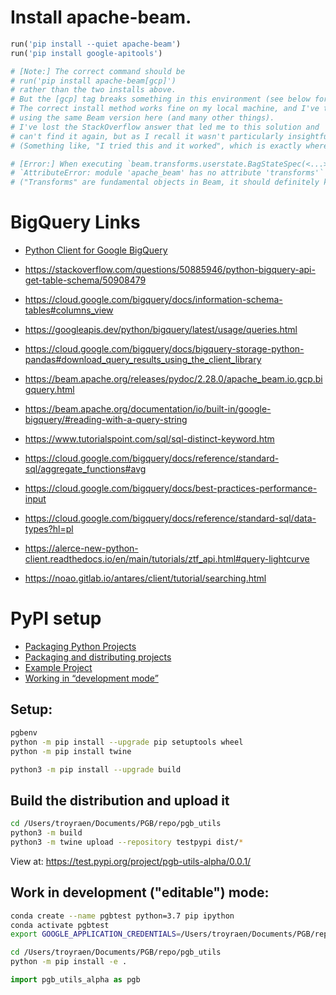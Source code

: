 # Install apache-beam.
```python
run('pip install --quiet apache-beam')
run('pip install google-apitools')

# [Note:] The correct command should be
# run('pip install apache-beam[gcp]')
# rather than the two installs above.
# But the [gcp] tag breaks something in this environment (see below for the error).
# The correct install method works fine on my local machine, and I've tried
# using the same Beam version here (and many other things).
# I've lost the StackOverflow answer that led me to this solution and
# can't find it again, but as I recall it wasn't particularly insightful.
# (Something like, "I tried this and it worked", which is exactly where I'm at.)

# [Error:] When executing `beam.transforms.userstate.BagStateSpec(<...>)`, it throws:
# `AttributeError: module 'apache_beam' has no attribute 'transforms'`
# ("Transforms" are fundamental objects in Beam, it should definitely know what this is.)
```

# BigQuery Links
<!-- fs -->
- [Python Client for Google BigQuery](https://googleapis.dev/python/bigquery/latest/index.html)

- https://stackoverflow.com/questions/50885946/python-bigquery-api-get-table-schema/50908479
- https://cloud.google.com/bigquery/docs/information-schema-tables#columns_view
- https://googleapis.dev/python/bigquery/latest/usage/queries.html
- https://cloud.google.com/bigquery/docs/bigquery-storage-python-pandas#download_query_results_using_the_client_library
- https://beam.apache.org/releases/pydoc/2.28.0/apache_beam.io.gcp.bigquery.html
- https://beam.apache.org/documentation/io/built-in/google-bigquery/#reading-with-a-query-string
- https://www.tutorialspoint.com/sql/sql-distinct-keyword.htm
- https://cloud.google.com/bigquery/docs/reference/standard-sql/aggregate_functions#avg
- https://cloud.google.com/bigquery/docs/best-practices-performance-input
- https://cloud.google.com/bigquery/docs/reference/standard-sql/data-types?hl=pl

- https://alerce-new-python-client.readthedocs.io/en/main/tutorials/ztf_api.html#query-lightcurve
- https://noao.gitlab.io/antares/client/tutorial/searching.html

<!-- fe BQ links -->


# PyPI setup
<!-- fs -->
- [Packaging Python Projects](https://packaging.python.org/tutorials/packaging-projects/)
- [Packaging and distributing projects](https://packaging.python.org/guides/distributing-packages-using-setuptools/)
- [Example Project](https://github.com/pypa/sampleproject)
- [Working in “development mode”](https://packaging.python.org/guides/distributing-packages-using-setuptools/#working-in-development-mode)  

## Setup:
```bash
pgbenv
python -m pip install --upgrade pip setuptools wheel
python -m pip install twine

python3 -m pip install --upgrade build
```

## Build the distribution and upload it
```bash
cd /Users/troyraen/Documents/PGB/repo/pgb_utils
python3 -m build
python3 -m twine upload --repository testpypi dist/*
```
View at: https://test.pypi.org/project/pgb-utils-alpha/0.0.1/


## Work in development ("editable") mode:
```bash
conda create --name pgbtest python=3.7 pip ipython
conda activate pgbtest
export GOOGLE_APPLICATION_CREDENTIALS=/Users/troyraen/Documents/PGB/repo/GCPauth_pitt-google-broker-prototype-0679b75dded0.json

cd /Users/troyraen/Documents/PGB/repo/pgb_utils
python -m pip install -e .
```
```python
import pgb_utils_alpha as pgb

```
<!-- fe PyPI setup -->
